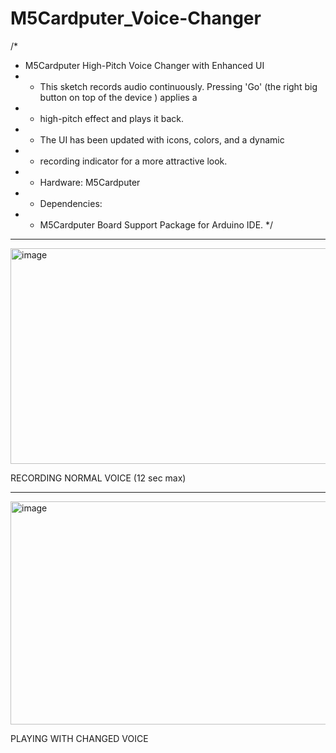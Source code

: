 # M5Cardputer_Voice-Changer

/*
 * M5Cardputer High-Pitch Voice Changer with Enhanced UI
 * * This sketch records audio continuously. Pressing 'Go' (the right big button on top of the device ) applies a 
 * * high-pitch effect and plays it back.
 * * The UI has been updated with icons, colors, and a dynamic
 * * recording indicator for a more attractive look.
 * * Hardware: M5Cardputer
 * * Dependencies:
 * - M5Cardputer Board Support Package for Arduino IDE.
 */
************************************************************
<img width="518" height="345" alt="image" src="https://github.com/user-attachments/assets/e601e635-15dd-459c-a220-8c27a71d1e1c" />

RECORDING NORMAL VOICE (12 sec max)



************************************************************
<img width="518" height="357" alt="image" src="https://github.com/user-attachments/assets/5d2f0475-5437-43ad-bf61-b89932a00fbd" />

PLAYING WITH CHANGED VOICE



